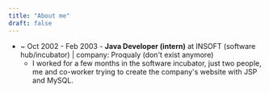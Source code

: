 ```yaml
---
title: "About me"
draft: false
---
```


- ~ Oct 2002 - Feb 2003 - **Java Developer (intern)** at INSOFT (software hub/incubator) | company: Proqualy (don't exist anymore)
  - I worked for a few months in the software incubator, just two people, me and co-worker trying to create the company's website with JSP and MySQL.